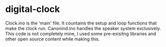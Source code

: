 # digital-clock

Clock.ino is the 'main' file.
It countains the setup and loop functions that make the clock run.
Canonind.ino handles the speaker system exclusively.
This code is not completely mine, I used some pre-exisitng libraries and other open source content while making this.
